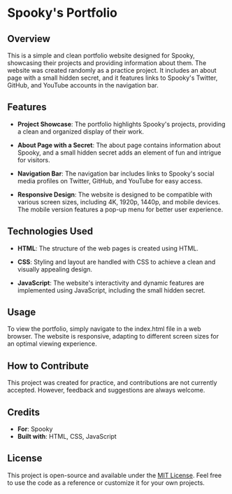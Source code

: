 # Spooky's Portfolio

## Overview

This is a simple and clean portfolio website designed for Spooky, showcasing their projects and providing information about them. The website was created randomly as a practice project. It includes an about page with a small hidden secret, and it features links to Spooky's Twitter, GitHub, and YouTube accounts in the navigation bar.

## Features

- **Project Showcase**: The portfolio highlights Spooky's projects, providing a clean and organized display of their work.

- **About Page with a Secret**: The about page contains information about Spooky, and a small hidden secret adds an element of fun and intrigue for visitors.

- **Navigation Bar**: The navigation bar includes links to Spooky's social media profiles on Twitter, GitHub, and YouTube for easy access.

- **Responsive Design**: The website is designed to be compatible with various screen sizes, including 4K, 1920p, 1440p, and mobile devices. The mobile version features a pop-up menu for better user experience.

## Technologies Used

- **HTML**: The structure of the web pages is created using HTML.

- **CSS**: Styling and layout are handled with CSS to achieve a clean and visually appealing design.

- **JavaScript**: The website's interactivity and dynamic features are implemented using JavaScript, including the small hidden secret.

## Usage

To view the portfolio, simply navigate to the index.html file in a web browser. The website is responsive, adapting to different screen sizes for an optimal viewing experience.

## How to Contribute

This project was created for practice, and contributions are not currently accepted. However, feedback and suggestions are always welcome.

## Credits

- **For**: Spooky
- **Built with**: HTML, CSS, JavaScript

## License

This project is open-source and available under the [MIT License](LICENSE). Feel free to use the code as a reference or customize it for your own projects.
